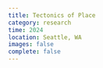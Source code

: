 ```yaml
---
title: Tectonics of Place
category: research
time: 2024
location: Seattle, WA
images: false
complete: false
---
```

